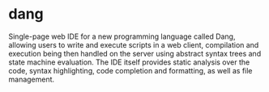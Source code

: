 # dang

 Single-page web IDE for a new programming language called Dang, allowing users to write and execute scripts in a web client, compilation and execution being then handled on the server using abstract syntax trees and state machine evaluation. The IDE itself provides static analysis over the code, syntax highlighting, code completion and formatting, as well as file management.
